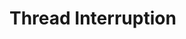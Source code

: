 <!-- TODO: Add content for this topic -->

# Thread Interruption

<!-- Content will be added later -->
